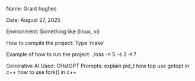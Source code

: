 Name: Grant hughes

Date: August 27, 2025

Environment: Something like (linux, vi)

How to compile the project: Type ’make’

Example of how to run the project: 
./oss -n 5 -s 3 -t 7



Generative AI Used: CHatGPT
Prompts:
explain pid_t
how top use getopt in c++
how to use fork() in c++
